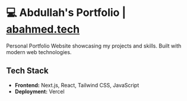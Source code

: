 # 💻 Abdullah's Portfolio | [abahmed.tech](https://www.abahmed.tech)

Personal Portfolio Website showcasing my projects and skills. Built with modern web technologies.

## Tech Stack
- **Frontend:** Next.js, React, Tailwind CSS, JavaScript  
- **Deployment:** Vercel

